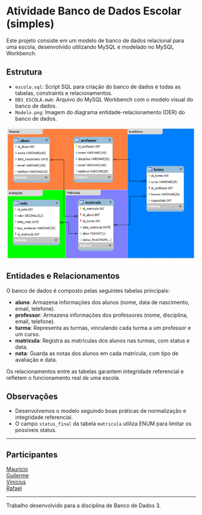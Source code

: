 # Atividade Banco de Dados Escolar (simples)

Este projeto consiste em um modelo de banco de dados relacional para uma escola, desenvolvido utilizando MySQL e modelado no MySQL Workbench.

## Estrutura

- `escola.sql`: Script SQL para criação do banco de dados e todas as tabelas, constraints e relacionamentos.
- `DB3_ESCOLA.mwb`: Arquivo do MySQL Workbench com o modelo visual do banco de dados.
- `Modelo.png`: Imagem do diagrama entidade-relacionamento (DER) do banco de dados.

![Modelo.png](Modelo.png)

## Entidades e Relacionamentos

O banco de dados é composto pelas seguintes tabelas principais:

- **aluno**: Armazena informações dos alunos (nome, data de nascimento, email, telefone).
- **professor**: Armazena informações dos professores (nome, disciplina, email, telefone).
- **turma**: Representa as turmas, vinculando cada turma a um professor e um curso.
- **matricula**: Registra as matrículas dos alunos nas turmas, com status e data.
- **nota**: Guarda as notas dos alunos em cada matrícula, com tipo de avaliação e data.

Os relacionamentos entre as tabelas garantem integridade referencial e refletem o funcionamento real de uma escola.

## Observações

- Desenvolvemos o modelo seguindo boas práticas de normalização e integridade referencial.
- O campo `status_final` da tabela `matricula` utiliza ENUM para limitar os possíveis status.

---

## Participantes

[Mauricio](github.com/mr1c10)<br>
[Guilerme](github.com/Guisoares46)<br>
[Vinicius](github.com/Vini082)<br>
[Rafael](github.com/Rafalvs)

---

Trabalho desenvolvido para a disciplina de Banco de Dados 3.
